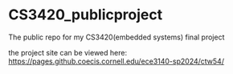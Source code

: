 # CS3420_publicproject
The public repo for my CS3420(embedded systems) final project

the project site can be viewed here: https://pages.github.coecis.cornell.edu/ece3140-sp2024/ctw54/
